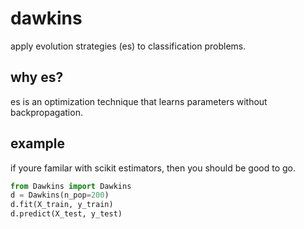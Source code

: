 # dawkins
apply evolution strategies (es) to classification problems.

## why es?
es is an optimization technique that learns parameters without backpropagation.

## example
if youre familar with scikit estimators, then you should be good to go.
```python
from Dawkins import Dawkins
d = Dawkins(n_pop=200)
d.fit(X_train, y_train)
d.predict(X_test, y_test)
```